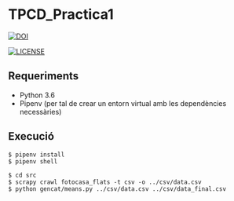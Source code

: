 # TPCD_Practica1

[![DOI](https://zenodo.org/badge/DOI/10.5281/zenodo.4261145.svg)](https://doi.org/10.5281/zenodo.4261145)

[![LICENSE](https://i.creativecommons.org/l/by-nc-sa/4.0/88x31.png)](http://creativecommons.org/licenses/by-nc-sa/4.0/)

## Requeriments
- Python 3.6
- Pipenv (per tal de crear un entorn virtual amb les dependències necessàries)
## Execució
```
$ pipenv install
$ pipenv shell

$ cd src
$ scrapy crawl fotocasa_flats -t csv -o ../csv/data.csv
$ python gencat/means.py ../csv/data.csv ../csv/data_final.csv
```

